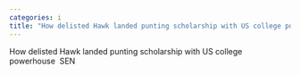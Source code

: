 ```yaml
---
categories: i
title: "How delisted Hawk landed punting scholarship with US college powerhouse  SEN"
---
```

How delisted Hawk landed punting scholarship with US college powerhouse&nbsp;&nbsp;SEN
